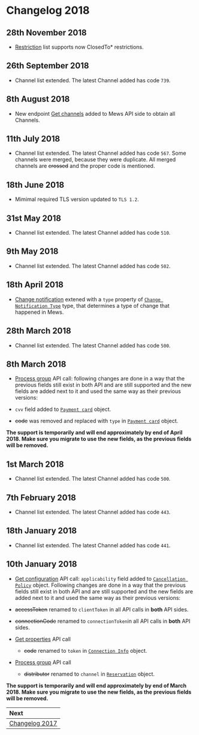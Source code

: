 # Changelog 2018

## 28th November 2018

* [Restriction](../channel-manager-operations/operations.md#restriction) list supports now ClosedTo* restrictions.

## 26th September 2018

* Channel list extended. The latest Channel added has code `739`.

## 8th August 2018

* New endpoint [Get channels](../mews-operations/configuration.md#get-channels) added to Mews API side to obtain all Channels.

## 11th July 2018

* Channel list extended. The latest Channel added has code `567`. Some channels were merged, because they were duplicate. All merged channels are ~~crossed~~ and the proper code is mentioned.

## 18th June 2018

* Mimimal required TLS version updated to `TLS 1.2`.

## 31st May 2018

* Channel list extended. The latest Channel added has code `510`.

## 9th May 2018

* Channel list extended. The latest Channel added has code `502`.

## 18th April 2018

* [Change notification](../channel-manager-operations/operations.md#change-notification) extened with a `type` property of [`Change Notification Type`](../channel-manager-operations/operations.md#change-notification-type) type, that determines a type of change that happened in Mews.

## 28th March 2018

* Channel list extended. The latest Channel added has code `500`.

## 8th March 2018

* [Process group](../mews-operations/reservations.md#process-group) API call: following changes are done in a way that the previous fields still exist in both API and are still supported and the new fields are added next to it and used the same way as their previous versions:

* `cvv` field added to [`Payment card`](../mews-operations/reservations.md#payment-card) object.
* ~~code~~ was removed and replaced with `type` in [`Payment card`](../mews-operations/reservations.md#payment-card) object.

**The support is temporarily and will end approximately by end of April 2018. Make sure you migrate to use the new fields, as the previous fields will be removed.**

## 1st March 2018

* Channel list extended. The latest Channel added has code `500`.

## 7th February 2018

* Channel list extended. The latest Channel added has code `443`.

## 18th January 2018

* Channel list extended. The latest Channel added has code `441`.

## 10th January 2018

* [Get configuration](../mews-operations/configuration.md#get-configuration) API call: `applicability` field added to [`Cancellation Policy`](../mews-operations/configuration.md#cancellation-policy) object.
Following changes are done in a way that the previous fields still exist in both API and are still supported and the new fields are added next to it and used the same way as their previous versions:

* ~~accessToken~~ renamed to `clientToken` in all API calls in **both** API sides.
* ~~connectionCode~~ renamed to `connectionToken`in all API calls in **both** API sides.
* [Get properties](../mews-operations/configuration.md#get-properties) API call
  * ~~code~~ renamed to `token` in [`Connection Info`](../mews-operations/configuration.md#connection-info) object.
* [Process group](../mews-operations/reservations.md#process-group) API call
  * ~~distributor~~ renamed to `channel` in [`Reservation`](../mews-operations/reservations.md#reservation) object.

**The support is temporarily and will end approximately by end of March 2018. Make sure you migrate to use the new fields, as the previous fields will be removed.**

| Next |
| :-- |
| [Changelog 2017](changelog2017.md) |
